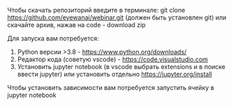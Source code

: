 Чтобы скачать репозиторий введите в терминале: 
git clone https://github.com/eyewanai/webinar.git (должен быть установлен git) 
или скачайте архив, нажав на code - download zip 

Для запуска вам потребуется:
1) Python версии >3.8 - https://www.python.org/downloads/
2) Редактор кода (советую vscode) - https://code.visualstudio.com
3) Установить jupyter notebook (в vscode выбрать extensions и в поиске ввести jupyter) или установить отдельно https://jupyter.org/install

Чтобы установить зависимости вам потребуется запустить ячейку в jupyter notebook

